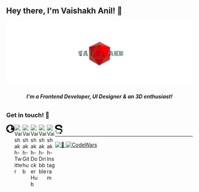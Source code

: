 ## Hey there, I'm Vaishakh Anil! :wave:

<div align="center">
    <img src="https://github.com/vaishakhanil/vaishakhanil/blob/master/turn.gif">
    <h6><b><i>I'm a Frontend Developer, UI Designer & an 3D enthusiast!</b></i></h6>
</div>

### Get in touch! :maple_leaf:
[<img align="left" alt="vaishakhanil.github.io" width="22px" src="https://raw.githubusercontent.com/iconic/open-iconic/master/svg/globe.svg" />](https://vaishakhanil.github.io/)

[<img align="left" alt="Vaishakh-Twitter" width="22px" src="https://cdn.jsdelivr.net/npm/simple-icons@3.4.0/icons/twitter.svg" />](https://twitter.com/_vaishakhanil_)

[<img align="left" alt="Vaishakh-Github" width="22px" src="https://cdn.jsdelivr.net/npm/simple-icons@3.4.0/icons/github.svg" />](https://github.com/vaishakhanil)

[<img align="left" alt="Vaishakh-DockerHub" width="22px" src="https://cdn.jsdelivr.net/npm/simple-icons@3.4.0/icons/docker.svg" />](https://hub.docker.com/u/vaishakhanil)

[<img align="left" alt="Vaishakh-Dribbble" width="22px" src="https://cdn.jsdelivr.net/npm/simple-icons@3.4.0/icons/dribbble.svg" />](https://dribbble.com/vaishakhanil)

[<img align="left" alt="Vaishakh-Instagram" width="22px" src="https://cdn.jsdelivr.net/npm/simple-icons@3.4.0/icons/instagram.svg" />](https://www.instagram.com/_vaishakhanil_/) <tr>

[<img align="left" alt="Vaishakh-Sourcerer" width="20px" src="https://raw.githubusercontent.com/vaishakhanil/vaishakhanil/master/scicon.svg">](https://sourcerer.io/vaishakhanil)

<br/>

---

<p>
    <a href="https://sourcerer.io/vaishakhanil"> <img src="https://visitor-badge.glitch.me/badge?page_id=vaishakhanil.visitor-badge" alt="🚀"> </a>
    <a href="https://www.codewars.com/users/vaishakhanil"> <img src="https://www.codewars.com/users/vaishakhanil/badges/micro" alt="CodeWars"> </a> 
<p/>
